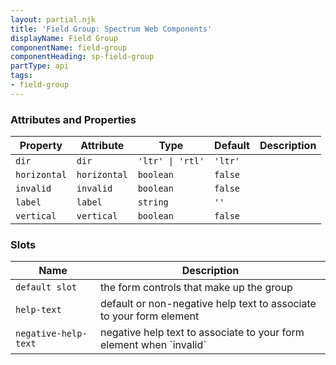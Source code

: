 ```yaml
---
layout: partial.njk
title: 'Field Group: Spectrum Web Components'
displayName: Field Group
componentName: field-group
componentHeading: sp-field-group
partType: api
tags:
- field-group
---
```


### Attributes and Properties

<div class="table-container">
<table class="spectrum-Table spectrum-Table--sizeM">
<thead class="spectrum-Table-head">
<tr>

<th class="spectrum-Table-headCell">
Property
</th>

<th class="spectrum-Table-headCell">
Attribute
</th>

<th class="spectrum-Table-headCell">
Type
</th>

<th class="spectrum-Table-headCell">
Default
</th>

<th class="spectrum-Table-headCell">
Description
</th>

</tr>
</thead>
<tbody class="spectrum-Table-body">

<tr class="spectrum-Table-row" id="attributes and properties_dir" data-name="Property" data-value="dir">

<td class="spectrum-Table-cell">
<code>dir</code>
</td>

<td class="spectrum-Table-cell">
<code>dir</code>
</td>

<td class="spectrum-Table-cell">
<code>'ltr' | 'rtl'</code>
</td>

<td class="spectrum-Table-cell">
<code>'ltr'</code>
</td>

<td class="spectrum-Table-cell">

</td>

</tr>

<tr class="spectrum-Table-row" id="attributes and properties_horizontal" data-name="Property" data-value="horizontal">

<td class="spectrum-Table-cell">
<code>horizontal</code>
</td>

<td class="spectrum-Table-cell">
<code>horizontal</code>
</td>

<td class="spectrum-Table-cell">
<code>boolean</code>
</td>

<td class="spectrum-Table-cell">
<code>false</code>
</td>

<td class="spectrum-Table-cell">

</td>

</tr>

<tr class="spectrum-Table-row" id="attributes and properties_invalid" data-name="Property" data-value="invalid">

<td class="spectrum-Table-cell">
<code>invalid</code>
</td>

<td class="spectrum-Table-cell">
<code>invalid</code>
</td>

<td class="spectrum-Table-cell">
<code>boolean</code>
</td>

<td class="spectrum-Table-cell">
<code>false</code>
</td>

<td class="spectrum-Table-cell">

</td>

</tr>

<tr class="spectrum-Table-row" id="attributes and properties_label" data-name="Property" data-value="label">

<td class="spectrum-Table-cell">
<code>label</code>
</td>

<td class="spectrum-Table-cell">
<code>label</code>
</td>

<td class="spectrum-Table-cell">
<code>string</code>
</td>

<td class="spectrum-Table-cell">
<code>''</code>
</td>

<td class="spectrum-Table-cell">

</td>

</tr>

<tr class="spectrum-Table-row" id="attributes and properties_vertical" data-name="Property" data-value="vertical">

<td class="spectrum-Table-cell">
<code>vertical</code>
</td>

<td class="spectrum-Table-cell">
<code>vertical</code>
</td>

<td class="spectrum-Table-cell">
<code>boolean</code>
</td>

<td class="spectrum-Table-cell">
<code>false</code>
</td>

<td class="spectrum-Table-cell">

</td>

</tr>

</tbody>
</table>
</div>
    

### Slots

<div class="table-container">
<table class="spectrum-Table spectrum-Table--sizeM">
<thead class="spectrum-Table-head">
<tr>

<th class="spectrum-Table-headCell">
Name
</th>

<th class="spectrum-Table-headCell">
Description
</th>

</tr>
</thead>
<tbody class="spectrum-Table-body">

<tr class="spectrum-Table-row" id="slots_" data-name="Slot name" data-value="default slot">

<td class="spectrum-Table-cell">
<code>default slot</code>
</td>

<td class="spectrum-Table-cell">
the form controls that make up the group
</td>

</tr>

<tr class="spectrum-Table-row" id="slots_help-text" data-name="Slot name" data-value="help-text">

<td class="spectrum-Table-cell">
<code>help-text</code>
</td>

<td class="spectrum-Table-cell">
default or non-negative help text to associate to your form element
</td>

</tr>

<tr class="spectrum-Table-row" id="slots_negative-help-text" data-name="Slot name" data-value="negative-help-text">

<td class="spectrum-Table-cell">
<code>negative-help-text</code>
</td>

<td class="spectrum-Table-cell">
negative help text to associate to your form element when `invalid`
</td>

</tr>

</tbody>
</table>
</div>
    

